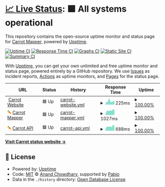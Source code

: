 # [📈 Live Status](https://status.carrot.ac.uk/): <!--live status--> **🟩 All systems operational**

This repository contains the open-source uptime monitor and status page for [Carrot Mapper](https://carrot.ac.uk/), powered by [Upptime](https://github.com/upptime/upptime).

[![Uptime CI](https://github.com/health-informatics-uon/carrot-status/workflows/Uptime%20CI/badge.svg)](https://github.com/health-informatics-uon/carrot-status/actions?query=workflow%3A%22Uptime+CI%22)
[![Response Time CI](https://github.com/health-informatics-uon/carrot-status/workflows/Response%20Time%20CI/badge.svg)](https://github.com/health-informatics-uon/carrot-status/actions?query=workflow%3A%22Response+Time+CI%22)
[![Graphs CI](https://github.com/health-informatics-uon/carrot-status/workflows/Graphs%20CI/badge.svg)](https://github.com/health-informatics-uon/carrot-status/actions?query=workflow%3A%22Graphs+CI%22)
[![Static Site CI](https://github.com/health-informatics-uon/carrot-status/workflows/Static%20Site%20CI/badge.svg)](https://github.com/health-informatics-uon/carrot-status/actions?query=workflow%3A%22Static+Site+CI%22)
[![Summary CI](https://github.com/health-informatics-uon/carrot-status/workflows/Summary%20CI/badge.svg)](https://github.com/health-informatics-uon/carrot-status/actions?query=workflow%3A%22Summary+CI%22)

With [Upptime](https://upptime.js.org), you can get your own unlimited and free uptime monitor and status page, powered entirely by a GitHub repository. We use [Issues](https://github.com/upptime/upptime/issues) as incident reports, [Actions](https://github.com/health-informatics-uon/carrot-status/actions) as uptime monitors, and [Pages](https://upptime.github.io/upptime) for the status page.

<!--start: status pages-->
<!-- This summary is generated by Upptime (https://github.com/upptime/upptime) -->
<!-- Do not edit this manually, your changes will be overwritten -->
<!-- prettier-ignore -->
| URL | Status | History | Response Time | Uptime |
| --- | ------ | ------- | ------------- | ------ |
| <img alt="" src="https://icons.duckduckgo.com/ip3/carrot.ac.uk.ico" height="13"> [Carrot Website](https://carrot.ac.uk) | 🟩 Up | [carrot-website.yml](https://github.com/Health-Informatics-UoN/carrot-status/commits/HEAD/history/carrot-website.yml) | <details><summary><img alt="Response time graph" src="./graphs/carrot-website/response-time-week.png" height="20"> 225ms</summary><br><a href="https://status.carrot.ac.uk/history/carrot-website"><img alt="Response time 319" src="https://img.shields.io/endpoint?url=https%3A%2F%2Fraw.githubusercontent.com%2FHealth-Informatics-UoN%2Fcarrot-status%2FHEAD%2Fapi%2Fcarrot-website%2Fresponse-time.json"></a><br><a href="https://status.carrot.ac.uk/history/carrot-website"><img alt="24-hour response time 186" src="https://img.shields.io/endpoint?url=https%3A%2F%2Fraw.githubusercontent.com%2FHealth-Informatics-UoN%2Fcarrot-status%2FHEAD%2Fapi%2Fcarrot-website%2Fresponse-time-day.json"></a><br><a href="https://status.carrot.ac.uk/history/carrot-website"><img alt="7-day response time 225" src="https://img.shields.io/endpoint?url=https%3A%2F%2Fraw.githubusercontent.com%2FHealth-Informatics-UoN%2Fcarrot-status%2FHEAD%2Fapi%2Fcarrot-website%2Fresponse-time-week.json"></a><br><a href="https://status.carrot.ac.uk/history/carrot-website"><img alt="30-day response time 242" src="https://img.shields.io/endpoint?url=https%3A%2F%2Fraw.githubusercontent.com%2FHealth-Informatics-UoN%2Fcarrot-status%2FHEAD%2Fapi%2Fcarrot-website%2Fresponse-time-month.json"></a><br><a href="https://status.carrot.ac.uk/history/carrot-website"><img alt="1-year response time 319" src="https://img.shields.io/endpoint?url=https%3A%2F%2Fraw.githubusercontent.com%2FHealth-Informatics-UoN%2Fcarrot-status%2FHEAD%2Fapi%2Fcarrot-website%2Fresponse-time-year.json"></a></details> | <details><summary><a href="https://status.carrot.ac.uk/history/carrot-website">100.00%</a></summary><a href="https://status.carrot.ac.uk/history/carrot-website"><img alt="All-time uptime 100.00%" src="https://img.shields.io/endpoint?url=https%3A%2F%2Fraw.githubusercontent.com%2FHealth-Informatics-UoN%2Fcarrot-status%2FHEAD%2Fapi%2Fcarrot-website%2Fuptime.json"></a><br><a href="https://status.carrot.ac.uk/history/carrot-website"><img alt="24-hour uptime 100.00%" src="https://img.shields.io/endpoint?url=https%3A%2F%2Fraw.githubusercontent.com%2FHealth-Informatics-UoN%2Fcarrot-status%2FHEAD%2Fapi%2Fcarrot-website%2Fuptime-day.json"></a><br><a href="https://status.carrot.ac.uk/history/carrot-website"><img alt="7-day uptime 100.00%" src="https://img.shields.io/endpoint?url=https%3A%2F%2Fraw.githubusercontent.com%2FHealth-Informatics-UoN%2Fcarrot-status%2FHEAD%2Fapi%2Fcarrot-website%2Fuptime-week.json"></a><br><a href="https://status.carrot.ac.uk/history/carrot-website"><img alt="30-day uptime 100.00%" src="https://img.shields.io/endpoint?url=https%3A%2F%2Fraw.githubusercontent.com%2FHealth-Informatics-UoN%2Fcarrot-status%2FHEAD%2Fapi%2Fcarrot-website%2Fuptime-month.json"></a><br><a href="https://status.carrot.ac.uk/history/carrot-website"><img alt="1-year uptime 100.00%" src="https://img.shields.io/endpoint?url=https%3A%2F%2Fraw.githubusercontent.com%2FHealth-Informatics-UoN%2Fcarrot-status%2FHEAD%2Fapi%2Fcarrot-website%2Fuptime-year.json"></a></details>
| <img alt="" src="https://raw.githubusercontent.com/Health-Informatics-UoN/carrot-status/refs/heads/master/assets/logo.svg" height="13"> [Carrot Mapper](https://mapper.carrot.ac.uk) | 🟩 Up | [carrot-mapper.yml](https://github.com/Health-Informatics-UoN/carrot-status/commits/HEAD/history/carrot-mapper.yml) | <details><summary><img alt="Response time graph" src="./graphs/carrot-mapper/response-time-week.png" height="20"> 1027ms</summary><br><a href="https://status.carrot.ac.uk/history/carrot-mapper"><img alt="Response time 970" src="https://img.shields.io/endpoint?url=https%3A%2F%2Fraw.githubusercontent.com%2FHealth-Informatics-UoN%2Fcarrot-status%2FHEAD%2Fapi%2Fcarrot-mapper%2Fresponse-time.json"></a><br><a href="https://status.carrot.ac.uk/history/carrot-mapper"><img alt="24-hour response time 852" src="https://img.shields.io/endpoint?url=https%3A%2F%2Fraw.githubusercontent.com%2FHealth-Informatics-UoN%2Fcarrot-status%2FHEAD%2Fapi%2Fcarrot-mapper%2Fresponse-time-day.json"></a><br><a href="https://status.carrot.ac.uk/history/carrot-mapper"><img alt="7-day response time 1027" src="https://img.shields.io/endpoint?url=https%3A%2F%2Fraw.githubusercontent.com%2FHealth-Informatics-UoN%2Fcarrot-status%2FHEAD%2Fapi%2Fcarrot-mapper%2Fresponse-time-week.json"></a><br><a href="https://status.carrot.ac.uk/history/carrot-mapper"><img alt="30-day response time 1021" src="https://img.shields.io/endpoint?url=https%3A%2F%2Fraw.githubusercontent.com%2FHealth-Informatics-UoN%2Fcarrot-status%2FHEAD%2Fapi%2Fcarrot-mapper%2Fresponse-time-month.json"></a><br><a href="https://status.carrot.ac.uk/history/carrot-mapper"><img alt="1-year response time 970" src="https://img.shields.io/endpoint?url=https%3A%2F%2Fraw.githubusercontent.com%2FHealth-Informatics-UoN%2Fcarrot-status%2FHEAD%2Fapi%2Fcarrot-mapper%2Fresponse-time-year.json"></a></details> | <details><summary><a href="https://status.carrot.ac.uk/history/carrot-mapper">100.00%</a></summary><a href="https://status.carrot.ac.uk/history/carrot-mapper"><img alt="All-time uptime 100.00%" src="https://img.shields.io/endpoint?url=https%3A%2F%2Fraw.githubusercontent.com%2FHealth-Informatics-UoN%2Fcarrot-status%2FHEAD%2Fapi%2Fcarrot-mapper%2Fuptime.json"></a><br><a href="https://status.carrot.ac.uk/history/carrot-mapper"><img alt="24-hour uptime 100.00%" src="https://img.shields.io/endpoint?url=https%3A%2F%2Fraw.githubusercontent.com%2FHealth-Informatics-UoN%2Fcarrot-status%2FHEAD%2Fapi%2Fcarrot-mapper%2Fuptime-day.json"></a><br><a href="https://status.carrot.ac.uk/history/carrot-mapper"><img alt="7-day uptime 100.00%" src="https://img.shields.io/endpoint?url=https%3A%2F%2Fraw.githubusercontent.com%2FHealth-Informatics-UoN%2Fcarrot-status%2FHEAD%2Fapi%2Fcarrot-mapper%2Fuptime-week.json"></a><br><a href="https://status.carrot.ac.uk/history/carrot-mapper"><img alt="30-day uptime 100.00%" src="https://img.shields.io/endpoint?url=https%3A%2F%2Fraw.githubusercontent.com%2FHealth-Informatics-UoN%2Fcarrot-status%2FHEAD%2Fapi%2Fcarrot-mapper%2Fuptime-month.json"></a><br><a href="https://status.carrot.ac.uk/history/carrot-mapper"><img alt="1-year uptime 100.00%" src="https://img.shields.io/endpoint?url=https%3A%2F%2Fraw.githubusercontent.com%2FHealth-Informatics-UoN%2Fcarrot-status%2FHEAD%2Fapi%2Fcarrot-mapper%2Fuptime-year.json"></a></details>
| <img alt="" src="https://raw.githubusercontent.com/Health-Informatics-UoN/carrot-status/refs/heads/master/assets/logo.svg" height="13"> [Carrot API](https://api.carrot.ac.uk/admin/) | 🟩 Up | [carrot-api.yml](https://github.com/Health-Informatics-UoN/carrot-status/commits/HEAD/history/carrot-api.yml) | <details><summary><img alt="Response time graph" src="./graphs/carrot-api/response-time-week.png" height="20"> 688ms</summary><br><a href="https://status.carrot.ac.uk/history/carrot-api"><img alt="Response time 686" src="https://img.shields.io/endpoint?url=https%3A%2F%2Fraw.githubusercontent.com%2FHealth-Informatics-UoN%2Fcarrot-status%2FHEAD%2Fapi%2Fcarrot-api%2Fresponse-time.json"></a><br><a href="https://status.carrot.ac.uk/history/carrot-api"><img alt="24-hour response time 596" src="https://img.shields.io/endpoint?url=https%3A%2F%2Fraw.githubusercontent.com%2FHealth-Informatics-UoN%2Fcarrot-status%2FHEAD%2Fapi%2Fcarrot-api%2Fresponse-time-day.json"></a><br><a href="https://status.carrot.ac.uk/history/carrot-api"><img alt="7-day response time 688" src="https://img.shields.io/endpoint?url=https%3A%2F%2Fraw.githubusercontent.com%2FHealth-Informatics-UoN%2Fcarrot-status%2FHEAD%2Fapi%2Fcarrot-api%2Fresponse-time-week.json"></a><br><a href="https://status.carrot.ac.uk/history/carrot-api"><img alt="30-day response time 687" src="https://img.shields.io/endpoint?url=https%3A%2F%2Fraw.githubusercontent.com%2FHealth-Informatics-UoN%2Fcarrot-status%2FHEAD%2Fapi%2Fcarrot-api%2Fresponse-time-month.json"></a><br><a href="https://status.carrot.ac.uk/history/carrot-api"><img alt="1-year response time 686" src="https://img.shields.io/endpoint?url=https%3A%2F%2Fraw.githubusercontent.com%2FHealth-Informatics-UoN%2Fcarrot-status%2FHEAD%2Fapi%2Fcarrot-api%2Fresponse-time-year.json"></a></details> | <details><summary><a href="https://status.carrot.ac.uk/history/carrot-api">100.00%</a></summary><a href="https://status.carrot.ac.uk/history/carrot-api"><img alt="All-time uptime 99.12%" src="https://img.shields.io/endpoint?url=https%3A%2F%2Fraw.githubusercontent.com%2FHealth-Informatics-UoN%2Fcarrot-status%2FHEAD%2Fapi%2Fcarrot-api%2Fuptime.json"></a><br><a href="https://status.carrot.ac.uk/history/carrot-api"><img alt="24-hour uptime 100.00%" src="https://img.shields.io/endpoint?url=https%3A%2F%2Fraw.githubusercontent.com%2FHealth-Informatics-UoN%2Fcarrot-status%2FHEAD%2Fapi%2Fcarrot-api%2Fuptime-day.json"></a><br><a href="https://status.carrot.ac.uk/history/carrot-api"><img alt="7-day uptime 100.00%" src="https://img.shields.io/endpoint?url=https%3A%2F%2Fraw.githubusercontent.com%2FHealth-Informatics-UoN%2Fcarrot-status%2FHEAD%2Fapi%2Fcarrot-api%2Fuptime-week.json"></a><br><a href="https://status.carrot.ac.uk/history/carrot-api"><img alt="30-day uptime 100.00%" src="https://img.shields.io/endpoint?url=https%3A%2F%2Fraw.githubusercontent.com%2FHealth-Informatics-UoN%2Fcarrot-status%2FHEAD%2Fapi%2Fcarrot-api%2Fuptime-month.json"></a><br><a href="https://status.carrot.ac.uk/history/carrot-api"><img alt="1-year uptime 99.12%" src="https://img.shields.io/endpoint?url=https%3A%2F%2Fraw.githubusercontent.com%2FHealth-Informatics-UoN%2Fcarrot-status%2FHEAD%2Fapi%2Fcarrot-api%2Fuptime-year.json"></a></details>

<!--end: status pages-->

[**Visit Carrot status website →**](https://status.carrot.ac.uk/)

## 📄 License

- Powered by: [Upptime](https://github.com/upptime/upptime)
- Code: [MIT](./LICENSE) © [Anand Chowdhary](https://anandchowdhary.com), supported by [Pabio](https://pabio.com)
- Data in the `./history` directory: [Open Database License](https://opendatacommons.org/licenses/odbl/1-0/)
